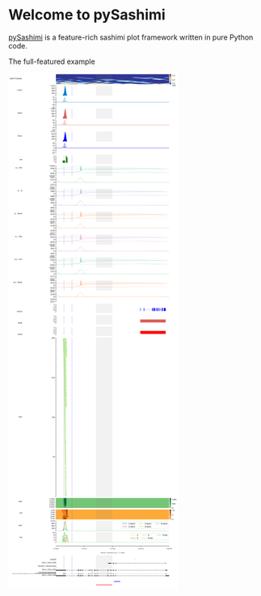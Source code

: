# Welcome to pySashimi

[pySashimi](https://github.com/ygidtu/pysashimi) is a feature-rich sashimi plot framework written in pure Python code.

The full-featured example

![](imgs/example.png)